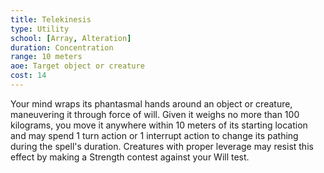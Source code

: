 ```yaml
---
title: Telekinesis
type: Utility
school: [Array, Alteration]
duration: Concentration
range: 10 meters
aoe: Target object or creature
cost: 14
---
```

Your mind wraps its phantasmal hands around an object or creature, maneuvering it through force of will. Given it weighs no more than 100 kilograms, you move it anywhere within 10 meters of its starting location and may spend 1 turn action or 1 interrupt action to change its pathing during the spell's duration. Creatures with proper leverage may resist this effect by making a Strength contest against your Will test.
